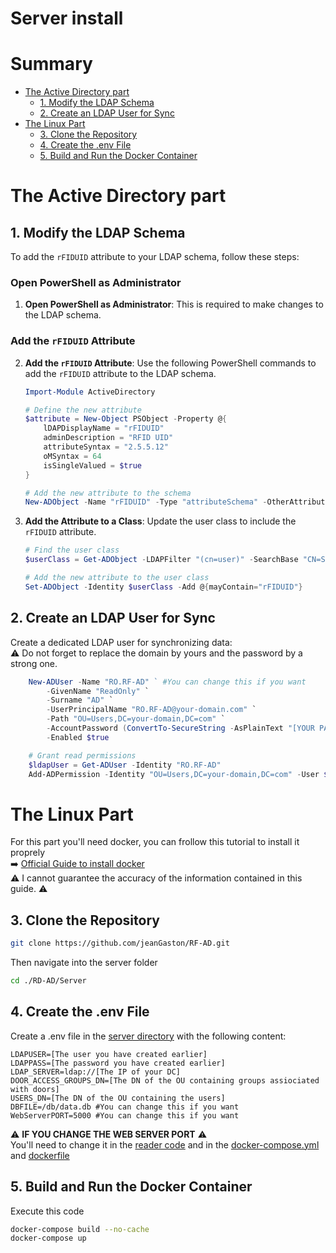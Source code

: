 # Server install

# **Summary**
- [The Active Directory part](./server.md/#the-active-directory-part)
    - [1. Modify the LDAP Schema](./server.md/#1-modify-the-ldap-schema)  
    - [2. Create an LDAP User for Sync](./server.md/#2-create-an-ldap-user-for-sync)
- [The Linux Part](./server.md/#the-linux-part)
    - [3. Clone the Repository](./server.md/#3-clone-the-repository)
    - [4. Create the .env File](./server.md/#4-create-the-env-file)
    - [5. Build and Run the Docker Container](./server.md/#5-build-and-run-the-docker-container)
# The Active Directory part

## 1. Modify the LDAP Schema

To add the `rFIDUID` attribute to your LDAP schema, follow these steps:

### Open PowerShell as Administrator

1. **Open PowerShell as Administrator**: This is required to make changes to the LDAP schema.

### Add the `rFIDUID` Attribute

2. **Add the `rFIDUID` Attribute**: Use the following PowerShell commands to add the `rFIDUID` attribute to the LDAP schema.

   ```powershell
   Import-Module ActiveDirectory

   # Define the new attribute
   $attribute = New-Object PSObject -Property @{
       lDAPDisplayName = "rFIDUID"
       adminDescription = "RFID UID"
       attributeSyntax = "2.5.5.12"
       oMSyntax = 64
       isSingleValued = $true
   }

   # Add the new attribute to the schema
   New-ADObject -Name "rFIDUID" -Type "attributeSchema" -OtherAttributes $attribute

3. **Add the Attribute to a Class**: Update the user class to include the `rFIDUID` attribute.
    ```powershell
    # Find the user class
    $userClass = Get-ADObject -LDAPFilter "(cn=user)" -SearchBase "CN=Schema,CN=Configuration,DC=your-domain,DC=com" -SearchScope Base

    # Add the new attribute to the user class
    Set-ADObject -Identity $userClass -Add @{mayContain="rFIDUID"}
    ```

## 2. Create an LDAP User for Sync
Create a dedicated LDAP user for synchronizing data:  
⚠️ Do not forget to replace the domain by yours and the password by a strong one.
```powershell
    New-ADUser -Name "RO.RF-AD" ` #You can change this if you want 
        -GivenName "ReadOnly" `
        -Surname "AD" `
        -UserPrincipalName "RO.RF-AD@your-domain.com" `
        -Path "OU=Users,DC=your-domain,DC=com" `
        -AccountPassword (ConvertTo-SecureString -AsPlainText "[YOUR PASSWORD]" -Force) `
        -Enabled $true

    # Grant read permissions
    $ldapUser = Get-ADUser -Identity "RO.RF-AD"
    Add-ADPermission -Identity "OU=Users,DC=your-domain,DC=com" -User $ldapUser -AccessRights ReadProperty
```

# The Linux Part

For this part you'll need docker, you can frollow this tutorial to install it proprely  
➡️ [Official Guide to install docker](https://docs.docker.com/engine/install/)  
⚠️ I cannot guarantee the accuracy of the information contained in this guide. ⚠️
## 3. Clone the Repository

```bash
git clone https://github.com/jeanGaston/RF-AD.git
```
Then navigate into the server folder
```bash
cd ./RD-AD/Server
```
## 4. Create the .env File

Create a .env file in the [server directory](../Server/) with the following content:

```
LDAPUSER=[The user you have created earlier] 
LDAPPASS=[The password you have created earlier]
LDAP_SERVER=ldap://[The IP of your DC] 
DOOR_ACCESS_GROUPS_DN=[The DN of the OU containing groups assiociated with doors]
USERS_DN=[The DN of the OU containing the users]
DBFILE=/db/data.db #You can change this if you want
WebServerPORT=5000 #You can change this if you want 
```
⚠️ **IF YOU CHANGE THE WEB SERVER PORT** ⚠️  
You'll need to change it in the [reader code](../Client/main.py) and in the [docker-compose.yml](../Server/docker-compose.yml) and [dockerfile](../Server/Dockerfile)

## 5. Build and Run the Docker Container

Execute this code 
```bash
docker-compose build --no-cache
docker-compose up
```

